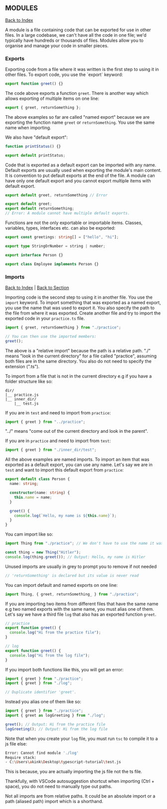 <h2 id= 'modules'>MODULES</h2>

[Back to Index](_sidebar.md)

A module is a file containing code that can be exported for use in other files. In a large codebase, we can't have all the code in one file; we'd typically have hundreds or thousands of files. Modules allow you to organise and manage your code in smaller pieces.

<h3 id= 'exports'>Exports</h3>
Exporting code from a file where it was written is the first step to using it in other files. To export code, you use the `export` keyword:

```ts
export function greet() {}
```

The code above exports a function `greet`. There is another way which allows exporting of multiple items on one line:

```ts
export { greet, returnSomething };
```

The above examples so far are called "named export" because we are exporting the function name `greet` or `returnSomething`. You use the same name when importing.

We also have "default export":

```ts
function printStatus() {}

export default printStatus;
```

Code that is exported as a default export can be imported with any name. Default exports are usually used when exporting the module's main content. It is convention to put default exports at the end of the file. A module can have only one default export and you cannot export multiple items with default export.

```ts
export default greet, returnSomething // Error
```

```ts
export default greet;
export default returnSomething;
// Error: A module cannot have multiple default exports.
```

Functions are not the only exportable or importable items. Classes, variables, types, interfaces etc. can also be exported:

```ts
export const greetings: string[] = ["hello", "hi"];

export type StringOrNumber = string | number;

export interface Person {}

export class Employee implements Person {}
```

<h3 id= 'imports'>Imports</h3>

[Back to Index](_sidebar.md) | [Back to Section](#modules)

Importing code is the second step to using it in another file. You use the `import` keyword. To import something that was exported as a named export, you use the name that was used to export it. You also specify the path to the file from where it was exported. Create another file and try to import the exported code in your `practice.ts` file.

```ts
import { greet, returnSomething } from "./practice";

// You can then use the imported members:
greet();
```

The above is a "relative import" because the path is a relative path. "./" means "look in the current directory" for a file called "practice", assuming both files are in the same directory. You also do not need to specify the extension (".ts").

To import from a file that is not in the current directory e.g if you have a folder structure like so:

```
dir/
|__ practice.js
|__ inner_dir/
    |__ test.js
```

If you are in `test` and need to import from `practice`:

```ts
import { greet } from "../practice";
```

"../" means "come out of the current directory and look in the parent".

If you are in `practice` and need to import from `test`:

```ts
import { greet } from "./inner_dir/test";
```

All the above examples are named imports. To import an item that was exported as a default export, you can use any name. Let's say we are in `test` and want to import this default export from `practice`:

```ts
export default class Person {
  name: string;

  constructor(name: string) {
    this.name = name;
  }

  greet() {
    console.log(`Hello, my name is ${this.name}`);
  }
}
```

You cam import like so:

```ts
import Thing from "./practice"; // We don't have to use the name it was exported with

const thing = new Thing("Hitler");
console.log(thing.greet()); // Output: Hello, my name is Hitler
```

Unused imports are usually in grey to prompt you to remove if not needed

```ts
// 'returnSomething' is declared but its value is never read
```

You can import default and named exports on one line:

```ts
import Thing, { greet, returnSomething_ } from "./practice";
```

If you are importing two items from different files that have the same name e.g two named exports with the same name, you must alias one of them. Let's say we have a third file `log` that also has an exported function `greet`.

```ts
// practice
export function greet() {
  console.log("Hi from the practice file");
}

// log
export function greet() {
  console.log("Hi from the log file");
}
```

If you import both functions like this, you will get an error:

```ts
import { greet } from "./practice";
import { greet } from "./log";

// Duplicate identifier 'greet'.
```

Instead you alias one of them like so:

```ts
import { greet } from "./practice";
import { greet as logGreeting } from "./log";

greet(); // Output: Hi from the practice file
logGreeting(); // Output: Hi from the log file
```

Note that when you create your `log` file, you must run `tsc` to compile it to a js file else:

```bash
Error: Cannot find module './log'
Require stack:
- C:\Users\akink\Desktop\typescript-tutorial\test.js
```

This is because, you are actually importing the js file not the ts file.

<!-- todo explain this -->

Thankfully, with VSCode autosuggestion shortcut when importing (Ctrl + space), you do not need to manually type out paths.

Not all imports are from relative paths. It could be an absolute import or a path (aliased path) import which is a shorthand.

<!-- todo: more on this -->

<!-- todo: declaration files d.ts -->
